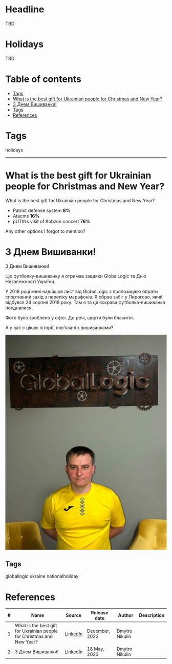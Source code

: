 # Headline
TBD

# Holidays
TBD

# Table of contents
- [Tags](https://github.com/dimanikulin/dimanikulin/blob/main/Holidays.md#tags)
- [What is the best gift for Ukrainian people for Christmas and New Year?](https://github.com/dimanikulin/dimanikulin/blob/main/Holidays.md#what-is-the-best-gift-for-ukrainian-people-for-christmas-and-new-year)
- [З Днем Вишиванки!](https://github.com/dimanikulin/dimanikulin/blob/main/Holidays.md#%D0%B7-%D0%B4%D0%BD%D0%B5%D0%BC-%D0%B2%D0%B8%D1%88%D0%B8%D0%B2%D0%B0%D0%BD%D0%BA%D0%B8)
- [Tags](https://github.com/dimanikulin/dimanikulin/blob/main/Holidays.md#tags-1)
- [References](https://github.com/dimanikulin/dimanikulin/blob/main/Holidays.md#references)

# Tags
holidays

---

# What is the best gift for Ukrainian people for Christmas and New Year?
What is the best gift for Ukrainian people for Christmas and New Year?

- Patriot defense system **8%**
- Atacms **16%**
- pUTINs visit of Kobzon concert **76%**

Any other options I forgot to mention?

# З Днем Вишиванки!

З Днем Вишиванки!

Цю футболку-вишиванку я отримав завдяки GlobalLogic та Дню Незалежності України.

У 2018 році мені надійшов лист від GlobalLogic з пропозицією обрати спортивний захід з переліку марафонів. Я обрав забіг у Пирогово, який відбувся 24 серпня 2018 року. Там я та ця яскрава футболка-вишиванка поєдналися.

Фото було зроблено у офісі. До речі, шорти були блакитні.

А у вас є цікаві історії, пов'язані з вишиванками?

<img src="./Images/Vishivanka.jpg" alt="Vishivanka" />

## Tags
globallogic ukraine nationalholiday

# References
| # | Name                 | Source                | Release date           |  Author                 | Description   |
| - | ---------------------|---------------------- |----------------------- | ----------------------- |:-------------:|
| 1 |What is the best gift for Ukrainian people for Christmas and New Year?|[LinkedIn](https://www.linkedin.com/posts/dimanikulin_armukrainenow-warinukraine-activity-7012374950275637249-Wpcn?utm_source=share&utm_medium=member_desktop)|December, 2022| Dmytro Nikulin||
| 2 |З Днем Вишиванки!| [LinkedIn](https://www.linkedin.com/posts/dimanikulin_globallogic-ukraine-nationalholiday-activity-7064859572955398144-xxKg?utm_source=share&utm_medium=member_desktop)| 18 May, 2023 | Dmytro Nikulin|| 
